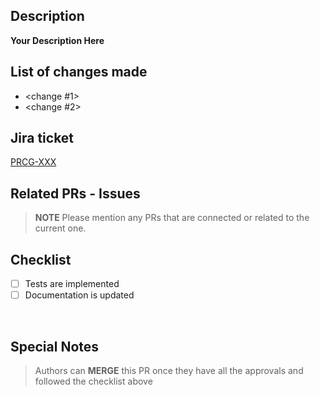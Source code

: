 ## Description
**Your Description Here**

## List of changes made
- <change #1>
- <change #2>


## Jira ticket
[PRCG-XXX](https://jira.taxibeat.com/browse/PRCG-XXX)
​
## Related PRs - Issues
> **NOTE** Please mention any PRs that are connected or related to the current one.

## Checklist
- [ ] Tests are implemented
- [ ] Documentation is updated

​
## Special Notes
> Authors can **MERGE** this PR once they have all the approvals and followed the checklist above
